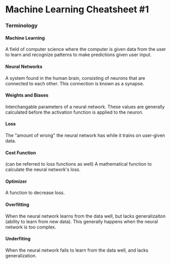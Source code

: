 # Machine Learning Cheatsheet #1

### Terminology

#### Machine Learning 
A field of computer science where the computer is given data from the user to learn and recognize patterns to make predictions given user input. 

#### Neural Networks
A system found in the human brain, consisting of neurons that are connected to each other. This connection is known as a synapse.

#### Weights and Biases

Interchangable parameters of a neural network. These values are generally calculated before the activation function is applied to the neuron.

#### Loss

The "amount of wrong" the neural network has while it trains on user-given data.

#### Cost Function

(can be referred to loss functions as well) A mathematical function to calculate the neural network's loss.

#### Optimizer

A function to decrease loss.

#### Overfitting

When the neural network learns from the data well, but lacks generalizaiton (ability to learn from new data). This generally happens when the neural network is too complex.

#### Underfiting

When the neural network fails to learn from the data well, and lacks generalization.


